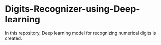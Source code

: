 # Digits-Recognizer-using-Deep-learning

In this repository, Deep learning model for recognizing numerical digits is created.<br>

